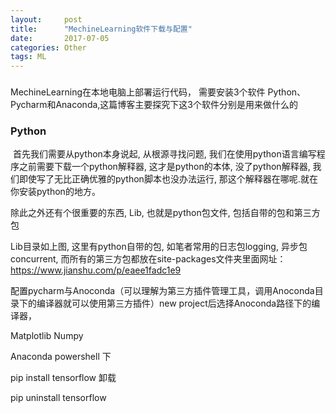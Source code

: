 ```yaml
---
layout:     post
title:      "MechineLearning软件下载与配置"
date:       2017-07-05 
categories: Other
tags: ML
---
```



### 

 MechineLearning在本地电脑上部署运行代码， 需要安装3个软件  Python、Pycharm和Anaconda,这篇博客主要探究下这3个软件分别是用来做什么的

[](/assets/Machine-Learning/ML-setting/Image.png)

[](/assets/Machine-Learning/ML-setting/Image0.png)

[](/assets/Machine-Learning/ML-setting/Image00.png)









### Python

​       首先我们需要从python本身说起, 从根源寻找问题, 我们在使用python语言编写程序之前需要下载一个python解释器, 这才是python的本体, 没了python解释器, 我们即使写了无比正确优雅的python脚本也没办法运行, 那这个解释器在哪呢.就在你安装python的地方。

[](/assets/Machine-Learning/ML-setting/Image1.png)

除此之外还有个很重要的东西, Lib, 也就是python包文件, 包括自带的包和第三方包

[](/assets/Machine-Learning/ML-setting/Image2.png)

Lib目录如上图, 这里有python自带的包, 如笔者常用的日志包logging, 异步包 concurrent, 而所有的第三方包都放在site-packages文件夹里面网址：https://www.jianshu.com/p/eaee1fadc1e9

配置pycharm与Anoconda（可以理解为第三方插件管理工具，调用Anoconda目录下的编译器就可以使用第三方插件）new project后选择Anoconda路径下的编译器，



[](/assets/Machine-Learning/ML-setting/Image3.png)


Matplotlib Numpy 

Anaconda powershell 下        

pip install tensorflow 卸载 

pip uninstall tensorflow